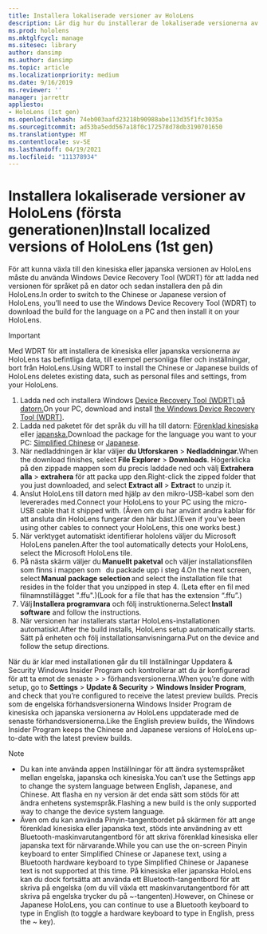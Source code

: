 ```yaml
---
title: Installera lokaliserade versioner av HoloLens
description: Lär dig hur du installerar de lokaliserade versionerna av HoloLens (första gen), inklusive kinesiska och japanska versioner.
ms.prod: hololens
ms.mktglfcycl: manage
ms.sitesec: library
author: dansimp
ms.author: dansimp
ms.topic: article
ms.localizationpriority: medium
ms.date: 9/16/2019
ms.reviewer: ''
manager: jarrettr
appliesto:
- HoloLens (1st gen)
ms.openlocfilehash: 74eb003aafd23218b90988abe113d35f1fc3035a
ms.sourcegitcommit: ad53ba5edd567a18f0c172578d78db3190701650
ms.translationtype: MT
ms.contentlocale: sv-SE
ms.lasthandoff: 04/19/2021
ms.locfileid: "111378934"
---
```

# <a name="install-localized-versions-of-hololens-1st-gen"></a><span data-ttu-id="5120b-103">Installera lokaliserade versioner av HoloLens (första generationen)</span><span class="sxs-lookup"><span data-stu-id="5120b-103">Install localized versions of HoloLens (1st gen)</span></span>

<span data-ttu-id="5120b-104">För att kunna växla till den kinesiska eller japanska versionen av HoloLens måste du använda Windows Device Recovery Tool (WDRT) för att ladda ned versionen för språket på en dator och sedan installera den på din HoloLens.</span><span class="sxs-lookup"><span data-stu-id="5120b-104">In order to switch to the Chinese or Japanese version of HoloLens, you’ll need to use the Windows Device Recovery Tool (WDRT) to download the build for the language on a PC and then install it on your HoloLens.</span></span>

> [!IMPORTANT]
> <span data-ttu-id="5120b-105">Med WDRT för att installera de kinesiska eller japanska versionerna av HoloLens tas befintliga data, till exempel personliga filer och inställningar, bort från HoloLens.</span><span class="sxs-lookup"><span data-stu-id="5120b-105">Using WDRT to install the Chinese or Japanese builds of HoloLens deletes existing data, such as personal files and settings, from your HoloLens.</span></span> 

1. <span data-ttu-id="5120b-106">Ladda ned och installera Windows [Device Recovery Tool (WDRT) på datorn.](https://support.microsoft.com/help/12379)</span><span class="sxs-lookup"><span data-stu-id="5120b-106">On your PC, download and install [the Windows Device Recovery Tool (WDRT)](https://support.microsoft.com/help/12379).</span></span>
1. <span data-ttu-id="5120b-107">Ladda ned paketet för det språk du vill ha till datorn: [Förenklad kinesiska](https://aka.ms/hololensdownload-ch) eller [japanska.](https://aka.ms/hololensdownload-jp)</span><span class="sxs-lookup"><span data-stu-id="5120b-107">Download the package for the language you want to your PC:  [Simplified Chinese](https://aka.ms/hololensdownload-ch) or [Japanese](https://aka.ms/hololensdownload-jp).</span></span>
1. <span data-ttu-id="5120b-108">När nedladdningen är klar väljer **du Utforskaren**  >  **Nedladdningar.**</span><span class="sxs-lookup"><span data-stu-id="5120b-108">When the download finishes, select **File Explorer** > **Downloads**.</span></span> <span data-ttu-id="5120b-109">Högerklicka på den zippade mappen som du precis laddade ned och välj **Extrahera alla**  >  **extrahera** för att packa upp den.</span><span class="sxs-lookup"><span data-stu-id="5120b-109">Right-click the zipped folder that you just downloaded, and select **Extract all** > **Extract** to unzip it.</span></span>
1. <span data-ttu-id="5120b-110">Anslut HoloLens till datorn med hjälp av den mikro-USB-kabel som den levererades med.</span><span class="sxs-lookup"><span data-stu-id="5120b-110">Connect your HoloLens to your PC using the micro-USB cable that it shipped with.</span></span> <span data-ttu-id="5120b-111">(Även om du har använt andra kablar för att ansluta din HoloLens fungerar den här bäst.)</span><span class="sxs-lookup"><span data-stu-id="5120b-111">(Even if you've been using other cables to connect your HoloLens, this one works best.)</span></span>
1. <span data-ttu-id="5120b-112">När verktyget automatiskt identifierar hololens väljer du Microsoft HoloLens panelen.</span><span class="sxs-lookup"><span data-stu-id="5120b-112">After the tool automatically detects your HoloLens, select the Microsoft HoloLens tile.</span></span>
1. <span data-ttu-id="5120b-113">På nästa skärm väljer du **Manuellt paketval** och väljer installationsfilen som finns i mappen som   du packade upp i steg 4.</span><span class="sxs-lookup"><span data-stu-id="5120b-113">On the next screen, select **Manual package selection** and select the installation file that resides in the folder that you unzipped in step 4.</span></span> <span data-ttu-id="5120b-114">(Leta efter en fil med filnamnstillägget ".ffu".)</span><span class="sxs-lookup"><span data-stu-id="5120b-114">(Look for a file that has the extension “.ffu”.)</span></span> 
1. <span data-ttu-id="5120b-115">Välj **Installera programvara** och följ instruktionerna.</span><span class="sxs-lookup"><span data-stu-id="5120b-115">Select **Install software** and follow the instructions.</span></span> 
1. <span data-ttu-id="5120b-116">När versionen har installerats startar HoloLens-installationen automatiskt.</span><span class="sxs-lookup"><span data-stu-id="5120b-116">After the build installs, HoloLens setup automatically starts.</span></span> <span data-ttu-id="5120b-117">Sätt på enheten och följ installationsanvisningarna.</span><span class="sxs-lookup"><span data-stu-id="5120b-117">Put on the device and follow the setup directions.</span></span> 

<span data-ttu-id="5120b-118">När du är klar med installationen går du till Inställningar Uppdatera & Security Windows Insider Program och kontrollerar att du är konfigurerad för att ta emot de senaste  >    >  förhandsversionerna.</span><span class="sxs-lookup"><span data-stu-id="5120b-118">When you’re done with setup, go to **Settings** > **Update & Security** > **Windows Insider Program**, and check that you’re configured to receive the latest preview builds.</span></span> <span data-ttu-id="5120b-119">Precis som de engelska förhandsversionerna Windows Insider Program de kinesiska och japanska versionerna av HoloLens uppdaterade med de senaste förhandsversionerna.</span><span class="sxs-lookup"><span data-stu-id="5120b-119">Like the English preview builds, the Windows Insider Program keeps the Chinese and Japanese versions of HoloLens up-to-date with the latest preview builds.</span></span>

> [!NOTE]
>  
> - <span data-ttu-id="5120b-120">Du kan inte använda appen Inställningar för att ändra systemspråket mellan engelska, japanska och kinesiska.</span><span class="sxs-lookup"><span data-stu-id="5120b-120">You can’t use the Settings app to change the system language between English, Japanese, and Chinese.</span></span> <span data-ttu-id="5120b-121">Att flasha en ny version är det enda sätt som stöds för att ändra enhetens systemspråk.</span><span class="sxs-lookup"><span data-stu-id="5120b-121">Flashing a new build is the only supported way to change the device system language.</span></span>
> - <span data-ttu-id="5120b-122">Även om du kan använda Pinyin-tangentbordet på skärmen för att ange förenklad kinesiska eller japanska text, stöds inte användning av ett Bluetooth-maskinvarutangentbord för att skriva förenklad kinesiska eller japanska text för närvarande.</span><span class="sxs-lookup"><span data-stu-id="5120b-122">While you can use the on-screen Pinyin keyboard to enter Simplified Chinese or Japanese text, using a Bluetooth hardware keyboard to type Simplified Chinese or Japanese text is not supported at this time.</span></span>  <span data-ttu-id="5120b-123">På kinesiska eller japanska HoloLens kan du dock fortsätta att använda ett Bluetooth-tangentbord för att skriva på engelska (om du vill växla ett maskinvarutangentbord för att skriva på engelska trycker du på ~-tangenten).</span><span class="sxs-lookup"><span data-stu-id="5120b-123">However, on Chinese or Japanese HoloLens, you can continue to use a Bluetooth keyboard to type in English (to toggle a hardware keyboard to type in English, press the ~ key).</span></span>

